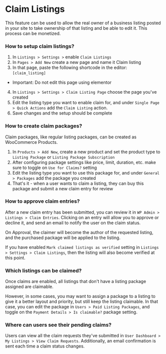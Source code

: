 # Claim Listings

This feature can be used to allow the real owner of a business listing posted in your site to take ownership of that listing and be able to edit it. This process can be monetized.

### How to setup claim listings?
1. In `Listings > Settings >` enable `Claim Listings`
2. In `Pages > Add New` create a new page and name it Claim listing
3. In that page, paste the following shortcode in the editor: `[claim_listing]`
  - Important: Do not edit this page using elementor
4. In `Listings > Settings > Claim Listing Page` choose the page you've created
5. Edit the listing type you want to enable claim for, and under `Single Page > Quick Actions` add the `Claim Listing` action.
6. Save changes and the setup should be complete

### How to create claim packages?
Claim packages, like regular listing packages, can be created as WooCommerce Products.
1. In `Products > Add New`, create a new product and set the product type to `Listing Package` or `Listing Package Subscription`
2. After configuring package settings like price, limit, duration, etc. make sure to toggle on `Use for Claims?` setting
3. Edit the listing type you want to use this package for, and under `General > Packages` add the package you created
4. That's it - when a user wants to claim a listing, they can buy this package and submit a new claim entry for review

### How to approve claim entries?
After a new claim entry has been submitted, you can review it in `WP Admin > Listings > Claim Entries`.
Clicking on an entry will allow you to approve or decline it, and send an email to notify the user on the claim status.

On Approval, the claimer will become the author of the requested listing, and the purchased package will be applied to the listing.

If you have enabled `Mark claimed listings as verified` setting in `Listings > Settings > Claim Listings`, then the listing will also become verified at this point.

### Which listings can be claimed?
Once claims are enabled, all listings that don't have a listing package assigned are claimable.

However, in some cases, you may want to assign a package to a listing to give it a better layout and priority, but still keep the listing claimable.
In that case, you can edit the package in `Users > Paid Listing Packages`, and toggle on the `Payment Details > Is claimable?` package setting.

### Where can users see their pending claims?
Users can view all the claim requests they've submitted in `User Dashboard > My Listings > View Claim Requests`.
Additionally, an email confirmation is sent each time a claim status changes.
